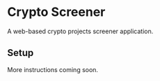 # Crypto Screener

A web-based crypto projects screener application.

## Setup

More instructions coming soon.
